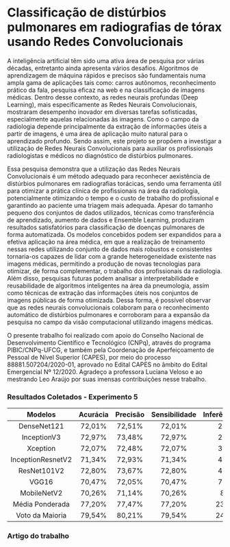 # Classificação de distúrbios pulmonares em radiografias de tórax usando Redes Convolucionais

A inteligência artificial têm sido uma ativa área de pesquisa por várias décadas, entretanto ainda apresenta vários desafios. Algoritmos de aprendizagem de máquina rápidos e precisos são fundamentais numa ampla gama de aplicações tais como: carros autônomos, reconhecimento prático da fala, pesquisa eficaz na web e na classificação de imagens médicas. Dentro desse contexto, as redes neurais profundas (Deep Learning), mais especificamente as Redes Neurais Convolucionais, mostraram desempenho inovador em diversas tarefas sofisticadas, especialmente aquelas relacionadas às imagens. Como o campo da radiologia depende principalmente da extração de informações úteis a partir de imagens, é uma área de aplicação muito natural para o aprendizado profundo. Sendo assim, este projeto se propõem a investigar a utilização de Redes Neurais Convolucionais para auxiliar os profissionais radiologistas e médicos no diagnóstico de distúrbios pulmonares.

Essa pesquisa demonstra que a utilização das Redes Neurais Convolucionais  é  um  método  adequado  para  reconhecer  aexistência de distúrbios pulmonares em radiografias torácicas, sendo  uma  ferramenta  útil  para  otimizar  a  prática  clínica  de profissionais na área da radiologia, potencialmente otimizando o  tempo  e  o  custo  de  trabalho  do  profissional  e  garantindo ao paciente uma triagem mais adequada. Apesar do tamanho pequeno  dos  conjuntos  de  dados  utilizados,  técnicas  como transferência  de  aprendizado,  aumento  de  dados  e Ensemble Learning,  produziram  resultados  satisfatórios  para  classificação de doenças pulmonares de forma automatizada. Os modelos concebidos podem ser expandidos para a efetiva aplicação na área médica, em que a realização de treinamento nessas redes utilizando conjunto de dados mais robustos e consistentes tornaria-os capazes de lidar com a grande heterogeneidade existente nas imagens médicas, permitindo a produção de novas tecnologias para otimizar, de forma complementar, o trabalho dos profissionais da radiologia. Além disso, pesquisas futuras podem analisar a interpretabilidade e reusabilidade de algoritmos  inteligentes  na  área  da  pneumologia,  assim  como técnicas  de  extração  das  informações  úteis  nos  conjuntos  de imagens  públicas  de  forma  otimizada.  Dessa  forma,  é  possível  observar  que  as  redes  neurais  convolucionais  colaboram para o reconhecimento automático de distúrbios pulmonares e corroboram  para  a  expansão  da  pesquisa  no  campo  da  visão computacional utilizando imagens médicas.

O  presente  trabalho  foi  realizado  com  apoio  do  Conselho  Nacional  de  Desenvolvimento  Científico  e  Tecnológico (CNPq), através do programa PIBIC/CNPq-UFCG, e também pela  Coordenação  de  Aperfeiçoamento  de  Pessoal  de  Nível Superior (CAPES), por meio do processo 88881.507204/2020-01, aprovado no Edital CAPES no âmbito do Edital Emergencial Nº 12/2020. Agradeço a professora Luciana Veloso e ao mestrando Leo Araújo por suas imensas contribuições nesse trabalho.

### Resultados Coletados - Experimento 5

|Modelos|Acurácia|Precisão|Sensibilidade|Inferência(ms)|
|:-----:|:------:|:------:|:-----------:|:------------:|
|DenseNet121|72,01%|72,51%|72,01%|24,77|
|InceptionV3|72,97%|73,48%|72,97%|21,08|
|Xception|72,07%|72,48%|72,07%|31,64|
|InceptionResnetV2|71,34%|72,93%|71,34%|43,50|
|ResNet101V2|72,80%|73,67%|72,80%|45,00|
|VGG16|70,47%|72,05%|70,47%|70,47|
|MobileNetV2|70,26%|71,14%|70,26%|8,99|
|Média Ponderada|77,20%|77,47%|77,20%|239,46|
|Voto da Maioria|79,54%|80,21%|79,54%|241,74|

### Artigo do trabalho
